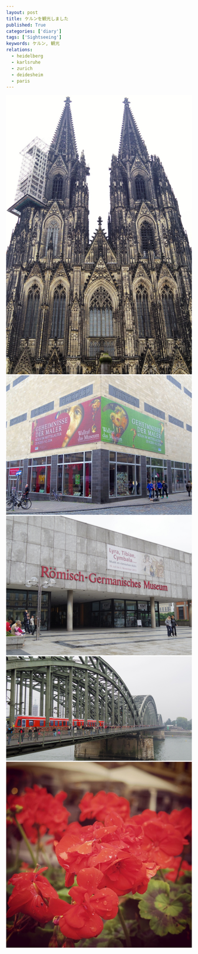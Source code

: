 ```yaml
---
layout: post
title: ケルンを観光しました
published: True
categories: ['diary']
tags: ['Sightseeing']
keywords: ケルン, 観光
relations:
  - heidelberg
  - karlsruhe
  - zurich
  - deidesheim
  - paris
---
```


<img src="/assets/img/blog_2013-10-05%2022.38.22.jpg" class="image-on-frame-small image-fade">

<img src="/assets/img/blog_2013-10-05%2020.15.08.jpg" class="image-on-frame image-fade">

<img src="/assets/img/blog_2013-10-05%2020.09.25.jpg" class="image-on-frame image-fade">

<img src="/assets/img/blog_2013-10-05%2021.33.19-1.jpg" class="image-on-frame image-fade">

<img src="/assets/img/blog_2013-10-05%2022.39.48.jpg" class="image-on-frame-medium image-fade">
